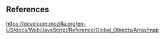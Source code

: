 
## References

https://developer.mozilla.org/en-US/docs/Web/JavaScript/Reference/Global_Objects/Array/map
